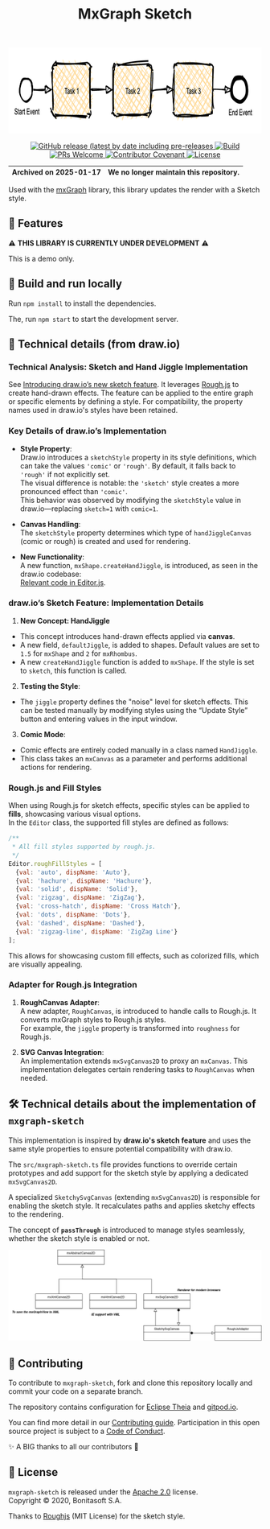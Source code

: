 <h1 align="center">MxGraph Sketch</h1> <br>
<p align="center">
    <p align="center">
        <img title="MxGraph Sketch" src="docs/diagram-example.png" width="812" height="170">
    </p>
    <p align="center">
        <a href="https://github.com/process-analytics/mxgraph-sketch/releases">
            <img alt="GitHub release (latest by date including pre-releases" src="https://img.shields.io/github/v/release/process-analytics/mxgraph-sketch?color=orange&include_prereleases"> 
        </a> 
        <a href="https://github.com/process-analytics/mxgraph-sketch/actions">
            <img alt="Build" src="https://github.com/process-analytics/mxgraph-sketch/workflows/Build/badge.svg"> 
        </a> 
        <br>
        <a href="CONTRIBUTING.md">
            <img alt="PRs Welcome" src="https://img.shields.io/badge/PRs-welcome-ff69b4.svg?style=flat-square"> 
        </a> 
        <a href="https://github.com/process-analytics/.github/blob/main/CODE_OF_CONDUCT.md">
            <img alt="Contributor Covenant" src="https://img.shields.io/badge/Contributor%20Covenant-v2.0%20adopted-ff69b4.svg"> 
        </a> 
        <a href="LICENSE">
            <img alt="License" src="https://img.shields.io/github/license/process-analytics/mxgraph-sketch?color=blue"> 
        </a> 
    </p>
</p>


| Archived on 2025-01-17 | We no longer maintain this repository. |
| -------- | -------- |


Used with the [mxGraph](https://github.com/jgraph/mxgraph) library, this library updates the render with a Sketch style.

## 🎨 Features

⚠️ **THIS LIBRARY IS CURRENTLY UNDER DEVELOPMENT** ⚠️ 

This is a demo only.


## 🚢 Build and run locally

Run `npm install` to install the dependencies.

The, run `npm start` to start the development server.


## 🧩 Technical details (from draw.io)

### Technical Analysis: Sketch and Hand Jiggle Implementation

See [Introducing draw.io’s new sketch feature](https://drawio-app.com/introducing-draw-ios-new-sketch-feature/). It leverages [Rough.js](https://roughjs.com/) to create hand-drawn effects. The feature can be applied to the entire graph or specific elements by defining a style. For compatibility, the property names used in draw.io's styles have been retained.

### Key Details of draw.io’s Implementation

- **Style Property**:  
  Draw.io introduces a `sketchStyle` property in its style definitions, which can take the values `'comic'` or `'rough'`. By default, it falls back to `'rough'` if not explicitly set.  
  The visual difference is notable: the `'sketch'` style creates a more pronounced effect than `'comic'`.  
  This behavior was observed by modifying the `sketchStyle` value in draw.io—replacing `sketch=1` with `comic=1`.

- **Canvas Handling**:  
  The `sketchStyle` property determines which type of `handJiggleCanvas` (comic or rough) is created and used for rendering.

- **New Functionality**:  
  A new function, `mxShape.createHandJiggle`, is introduced, as seen in the draw.io codebase:  
  [Relevant code in Editor.js](https://github.com/jgraph/drawio/blob/acd938b1e42cff3be3b629e6239cdec9a9baddcc/src/main/webapp/js/diagramly/Editor.js#L1412).

### draw.io’s Sketch Feature: Implementation Details

1. **New Concept: HandJiggle**
  - This concept introduces hand-drawn effects applied via **canvas**.
  - A new field, `defaultJiggle`, is added to shapes. Default values are set to `1.5` for `mxShape` and `2` for `mxRhombus`.
  - A new `createHandJiggle` function is added to `mxShape`. If the style is set to `sketch`, this function is called.

2. **Testing the Style**:
  - The `jiggle` property defines the "noise" level for sketch effects. This can be tested manually by modifying styles using the “Update Style” button and entering values in the input window.

3. **Comic Mode**:
  - Comic effects are entirely coded manually in a class named `HandJiggle`.
  - This class takes an `mxCanvas` as a parameter and performs additional actions for rendering.

### Rough.js and Fill Styles

When using Rough.js for sketch effects, specific styles can be applied to **fills**, showcasing various visual options.  
In the `Editor` class, the supported fill styles are defined as follows:

```javascript
/**
 * All fill styles supported by rough.js.
 */
Editor.roughFillStyles = [
  {val: 'auto', dispName: 'Auto'},
  {val: 'hachure', dispName: 'Hachure'},
  {val: 'solid', dispName: 'Solid'},
  {val: 'zigzag', dispName: 'ZigZag'},
  {val: 'cross-hatch', dispName: 'Cross Hatch'},
  {val: 'dots', dispName: 'Dots'},
  {val: 'dashed', dispName: 'Dashed'},
  {val: 'zigzag-line', dispName: 'ZigZag Line'}
];
```

This allows for showcasing custom fill effects, such as colorized fills, which are visually appealing.

### Adapter for Rough.js Integration

1. **RoughCanvas Adapter**:  
   A new adapter, `RoughCanvas`, is introduced to handle calls to Rough.js. It converts mxGraph styles to Rough.js styles.  
   For example, the `jiggle` property is transformed into `roughness` for Rough.js.

2. **SVG Canvas Integration**:  
   An implementation extends `mxSvgCanvas2D` to proxy an `mxCanvas`. This implementation delegates certain rendering tasks to `RoughCanvas` when needed.


## 🛠️ Technical details about the implementation of `mxgraph-sketch`

This implementation is inspired by **draw.io's sketch feature** and uses the same style properties to ensure potential compatibility with draw.io.

The `src/mxgraph-sketch.ts` file provides functions to override certain prototypes and add support for the sketch style by applying a dedicated `mxSvgCanvas2D`.

A specialized `SketchySvgCanvas` (extending `mxSvgCanvas2D`) is responsible for enabling the sketch style. It recalculates paths and applies sketchy effects to the rendering.

The concept of **`passThrough`** is introduced to manage styles seamlessly, whether the sketch style is enabled or not.

![class diagram](docs/mxgraph-sketch_class_diagram.png)


## 🔧 Contributing

To contribute to `mxgraph-sketch`, fork and clone this repository locally and commit your code on a separate branch. 

The repository contains configuration for [Eclipse Theia](https://theia-ide.org/) and [gitpod.io](https://www.gitpod.io/).

You can find more detail in our [Contributing guide](CONTRIBUTING.md). Participation in this open source project is subject to a [Code of Conduct](https://github.com/process-analytics/.github/blob/main/CODE_OF_CONDUCT.md).

✨ A BIG thanks to all our contributors 🙂


## 📃 License

`mxgraph-sketch` is released under the [Apache 2.0](LICENSE) license. \
Copyright &copy; 2020, Bonitasoft S.A.

Thanks to [Roughjs](https://github.com/rough-stuff/rough) (MIT License) for the sketch style.
